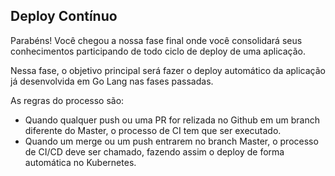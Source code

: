 ## Deploy Contínuo
Parabéns! Você chegou a nossa fase final onde você consolidará seus conhecimentos participando de todo ciclo de deploy de uma aplicação.
 
Nessa fase, o objetivo principal será fazer o deploy automático da aplicação já desenvolvida em Go Lang nas fases passadas.

As regras do processo são:
- Quando qualquer push ou uma PR for relizada no Github em um branch diferente do Master, o processo de CI tem que ser executado.
- Quando um merge ou um push entrarem no branch Master, o processo de CI/CD deve ser chamado, fazendo assim o deploy de forma automática no Kubernetes.